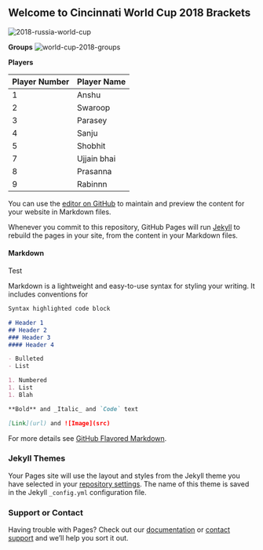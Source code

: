 ﻿## Welcome to Cincinnati World Cup 2018 Brackets
 
![2018-russia-world-cup](https://user-images.githubusercontent.com/38883585/39490598-639a5c58-4d57-11e8-9c1e-9b266432149a.jpg)
 
**Groups**
![world-cup-2018-groups](https://user-images.githubusercontent.com/38883585/39490656-8d3c31a8-4d57-11e8-80be-60e0859f435b.png)

**Players**

|**Player Number**|**Player Name**|
|-------------|-------------|
|1|Anshu|
|2|Swaroop|
|3|Parasey|
|4|Sanju |
|5|Shobhit|
|7|Ujjain bhai|
|8|Prasanna|
|9|Rabinnn|




You can use the [editor on GitHub](https://github.com/breadfan18/breadfan18.github.io/edit/master/README.md) to maintain and preview the content for your website in Markdown files.

Whenever you commit to this repository, GitHub Pages will run [Jekyll](https://jekyllrb.com/) to rebuild the pages in your site, from the content in your Markdown files.

#### Markdown
Test 

Markdown is a lightweight and easy-to-use syntax for styling your writing. It includes conventions for

```markdown
Syntax highlighted code block

# Header 1
## Header 2
### Header 3
#### Header 4

- Bulleted
- List

1. Numbered
1. List
1. Blah

**Bold** and _Italic_ and `Code` text

[Link](url) and ![Image](src)
```

For more details see [GitHub Flavored Markdown](https://guides.github.com/features/mastering-markdown/).

### Jekyll Themes

Your Pages site will use the layout and styles from the Jekyll theme you have selected in your [repository settings](https://github.com/breadfan18/breadfan18.github.io/settings). The name of this theme is saved in the Jekyll `_config.yml` configuration file.

### Support or Contact

Having trouble with Pages? Check out our [documentation](https://help.github.com/categories/github-pages-basics/) or [contact support](https://github.com/contact) and we’ll help you sort it out.

